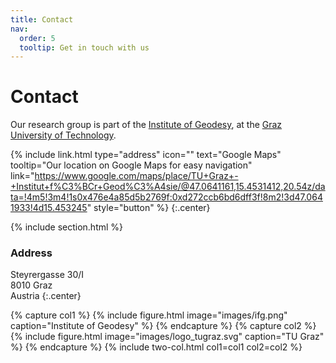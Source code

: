```yaml
---
title: Contact
nav:
  order: 5
  tooltip: Get in touch with us
---
```


# <i class="fas fa-envelope"></i>Contact

Our research group is part of the [Institute of Geodesy](https://www.tugraz.at/institute/ifg/home), at the [Graz University of Technology](https://www.tugraz.at).

<!--
{%
  include link.html
  type="email"
  icon=""
  text="scrooge@mcduck.com"
  tooltip=""
  link="scrooge@mcduck.com"
  style="button"
%}
{%
  include link.html
  type="phone"
  icon=""
  text="(555) 867-5309"
  tooltip=""
  link="+1-555-867-5309"
  style="button"
%}
-->
{%
  include link.html
  type="address"
  icon=""
  text="Google Maps"
  tooltip="Our location on Google Maps for easy navigation"
  link="https://www.google.com/maps/place/TU+Graz+-+Institut+f%C3%BCr+Geod%C3%A4sie/@47.0641161,15.4531412,20.54z/data=!4m5!3m4!1s0x476e4a85d5b2769f:0xd272ccb6bd6dff3f!8m2!3d47.0641933!4d15.453245"
  style="button"
%}
{:.center}

{% include section.html %}

### <i class="fas fa-mail-bulk"></i>Address

Steyrergasse 30/I\
8010 Graz\
Austria
{:.center}



{% capture col1 %}
{%
  include figure.html
  image="images/ifg.png"
  caption="Institute of Geodesy"
%}
{% endcapture %}
{% capture col2 %}
{%
  include figure.html
  image="images/logo_tugraz.svg"
  caption="TU Graz"
%}
{% endcapture %}
{% include two-col.html col1=col1 col2=col2 %}

